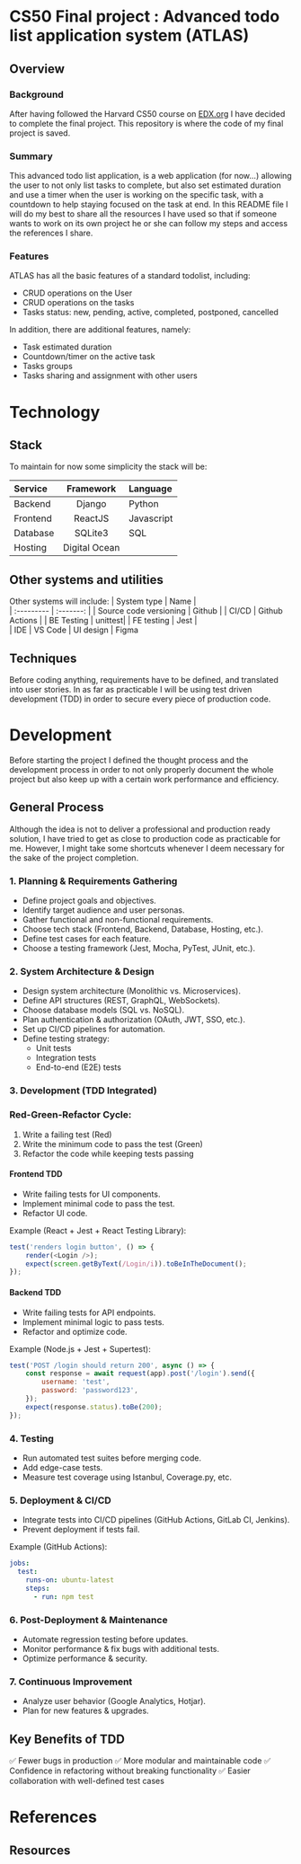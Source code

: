 # CS50 Final project : Advanced todo list application system (ATLAS)

## Overview

### Background

After having followed the Harvard CS50 course on [EDX.org](www.edx.org) I have decided to complete the final project.
This repository is where the code of my final project is saved.

### Summary

This advanced todo list application, is a web application (for now...) allowing the user to not only list tasks to complete, but also set estimated duration and use a timer when the user is working on the specific task, with a countdown to help staying focused on the task at end.
In this README file I will do my best to share all the resources I have used so that if someone wants to work on its own project he or she can follow my steps and access the references I share.

### Features

ATLAS has all the basic features of a standard todolist, including:

- CRUD operations on the User
- CRUD operations on the tasks
- Tasks status: new, pending, active, completed, postponed, cancelled

In addition, there are additional features, namely:

- Task estimated duration
- Countdown/timer on the active task
- Tasks groups
- Tasks sharing and assignment with other users

# Technology

## Stack

To maintain for now some simplicity the stack will be:

| Service  |   Framework   | Language   |
| :------- | :-----------: | :--------- |
| Backend  |    Django     | Python     |
| Frontend |    ReactJS    | Javascript |
| Database |    SQLite3    | SQL        |
| Hosting  | Digital Ocean |

## Other systems and utilities

Other systems will include:
| System type | Name |  
| :--------- | :-------: |
| Source code versioning | Github |
| CI/CD | Github Actions |
| BE Testing | unittest|
| FE testing | Jest |  
| IDE | VS Code
| UI design | Figma

## Techniques

Before coding anything, requirements have to be defined, and translated into user stories.
In as far as practicable I will be using test driven development (TDD) in order to secure every piece of production code.

# Development

Before starting the project I defined the thought process and the development process in order to not only properly document the whole project but also keep up with a certain work performance and efficiency.

## General Process

Although the idea is not to deliver a professional and production ready solution, I have tried to get as close to production code as practicable for me. However, I might take some shortcuts whenever I deem necessary for the sake of the project completion.

### 1. Planning & Requirements Gathering

- Define project goals and objectives.
- Identify target audience and user personas.
- Gather functional and non-functional requirements.
- Choose tech stack (Frontend, Backend, Database, Hosting, etc.).
- Define test cases for each feature.
- Choose a testing framework (Jest, Mocha, PyTest, JUnit, etc.).

### 2. System Architecture & Design

- Design system architecture (Monolithic vs. Microservices).
- Define API structures (REST, GraphQL, WebSockets).
- Choose database models (SQL vs. NoSQL).
- Plan authentication & authorization (OAuth, JWT, SSO, etc.).
- Set up CI/CD pipelines for automation.
- Define testing strategy:
  - Unit tests
  - Integration tests
  - End-to-end (E2E) tests

### 3. Development (TDD Integrated)

### Red-Green-Refactor Cycle:

1. Write a failing test (Red)
2. Write the minimum code to pass the test (Green)
3. Refactor the code while keeping tests passing

#### Frontend TDD

- Write failing tests for UI components.
- Implement minimal code to pass the test.
- Refactor UI code.

Example (React + Jest + React Testing Library):

```javascript
test('renders login button', () => {
	render(<Login />);
	expect(screen.getByText(/Login/i)).toBeInTheDocument();
});
```

#### Backend TDD

- Write failing tests for API endpoints.
- Implement minimal logic to pass tests.
- Refactor and optimize code.

Example (Node.js + Jest + Supertest):

```javascript
test('POST /login should return 200', async () => {
	const response = await request(app).post('/login').send({
		username: 'test',
		password: 'password123',
	});
	expect(response.status).toBe(200);
});
```

### 4. Testing

- Run automated test suites before merging code.
- Add edge-case tests.
- Measure test coverage using Istanbul, Coverage.py, etc.

### 5. Deployment & CI/CD

- Integrate tests into CI/CD pipelines (GitHub Actions, GitLab CI, Jenkins).
- Prevent deployment if tests fail.

Example (GitHub Actions):

```yaml
jobs:
  test:
    runs-on: ubuntu-latest
    steps:
      - run: npm test
```

### 6. Post-Deployment & Maintenance

- Automate regression testing before updates.
- Monitor performance & fix bugs with additional tests.
- Optimize performance & security.

### 7. Continuous Improvement

- Analyze user behavior (Google Analytics, Hotjar).
- Plan for new features & upgrades.

## Key Benefits of TDD

✅ Fewer bugs in production
✅ More modular and maintainable code
✅ Confidence in refactoring without breaking functionality
✅ Easier collaboration with well-defined test cases

# References

## Resources
